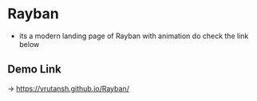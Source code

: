 # Rayban
- its a modern landing page of Rayban with animation do check the link below

## Demo Link
-> https://vrutansh.github.io/Rayban/
